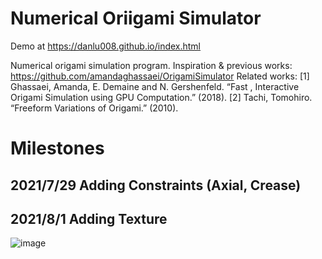 # Numerical Oriigami Simulator
Demo at https://danlu008.github.io/index.html

Numerical origami simulation program.
Inspiration & previous works: https://github.com/amandaghassaei/OrigamiSimulator
Related works:
[1] Ghassaei, Amanda, E. Demaine and N. Gershenfeld. “Fast , Interactive Origami Simulation using GPU Computation.” (2018).
[2] Tachi, Tomohiro. “Freeform Variations of Origami.” (2010).

# Milestones

## 2021/7/29 Adding Constraints (Axial, Crease)

## 2021/8/1 Adding Texture
![image](Milestones/Milestone_Adding_Texture.gif)
